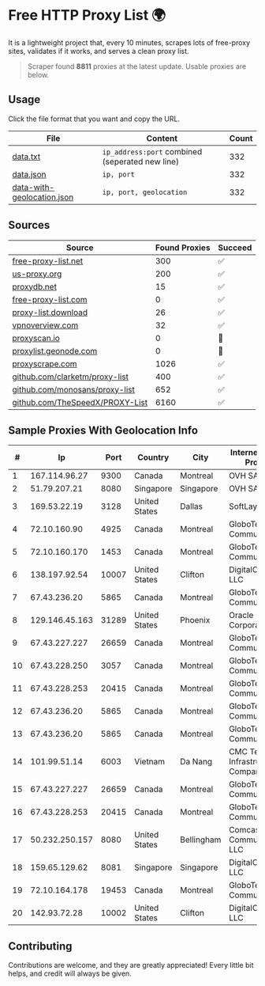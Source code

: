 
# Free HTTP Proxy List 🌍

It is a lightweight project that, every 10 minutes, scrapes lots of free-proxy sites, validates if it works, and serves a clean proxy list.


> Scraper found **8811** proxies at the latest update. Usable proxies are below.

## Usage

Click the file format that you want and copy the URL.


|File|Content|Count|
|----|-------|-----|
|[data.txt](https://raw.githubusercontent.com/themiralay/Proxy-List-World/master/data.txt)|`ip_address:port` combined (seperated new line)|332|
|[data.json](https://raw.githubusercontent.com/themiralay/Proxy-List-World/master/data.json)|`ip, port`|332|
|[data-with-geolocation.json](https://raw.githubusercontent.com/themiralay/Proxy-List-World/master/data-with-geolocation.json)|`ip, port, geolocation`|332|

## Sources

|Source|Found Proxies|Succeed|
|------|-------------|-------|
|[free-proxy-list.net](https://free-proxy-list.net)|300|✅|
|[us-proxy.org](https://www.us-proxy.org)|200|✅|
|[proxydb.net](http://proxydb.net)|15|✅|
|[free-proxy-list.com](https://free-proxy-list.com/?page=&port=&type%5B%5D=http&type%5B%5D=https&up_time=0&search=Search)|0|✅|
|[proxy-list.download](https://www.proxy-list.download/HTTP)|26|✅|
|[vpnoverview.com](https://vpnoverview.com/privacy/anonymous-browsing/free-proxy-servers)|32|✅|
|[proxyscan.io](https://www.proxyscan.io)|0|🚫|
|[proxylist.geonode.com](https://proxylist.geonode.com/api/proxy-list?limit=300&page=1&sort_by=lastChecked&sort_type=desc&protocols=http,https)|0|🚫|
|[proxyscrape.com](https://api.proxyscrape.com/v2/?request=displayproxies&protocol=http&timeout=10000&country=all&ssl=all&anonymity=all)|1026|✅|
|[github.com/clarketm/proxy-list](https://raw.githubusercontent.com/clarketm/proxy-list/master/proxy-list-raw.txt)|400|✅|
|[github.com/monosans/proxy-list](https://raw.githubusercontent.com/monosans/proxy-list/main/proxies/http.txt)|652|✅|
|[github.com/TheSpeedX/PROXY-List](https://raw.githubusercontent.com/TheSpeedX/PROXY-List/master/http.txt)|6160|✅|


## Sample Proxies With Geolocation Info

|#|Ip|Port|Country|City|Internet Service Provider|
|-|--|----|-------|----|-------------------------|
|1|167.114.96.27|9300|Canada|Montreal|OVH SAS|
|2|51.79.207.21|8080|Singapore|Singapore|OVH SAS|
|3|169.53.22.19|3128|United States|Dallas|SoftLayer|
|4|72.10.160.90|4925|Canada|Montreal|GloboTech Communications|
|5|72.10.160.170|1453|Canada|Montreal|GloboTech Communications|
|6|138.197.92.54|10007|United States|Clifton|DigitalOcean, LLC|
|7|67.43.236.20|5865|Canada|Montreal|GloboTech Communications|
|8|129.146.45.163|31289|United States|Phoenix|Oracle Corporation|
|9|67.43.227.227|26659|Canada|Montreal|GloboTech Communications|
|10|67.43.228.250|3057|Canada|Montreal|GloboTech Communications|
|11|67.43.228.253|20415|Canada|Montreal|GloboTech Communications|
|12|67.43.236.20|5865|Canada|Montreal|GloboTech Communications|
|13|67.43.236.20|5865|Canada|Montreal|GloboTech Communications|
|14|101.99.51.14|6003|Vietnam|Da Nang|CMC Telecom Infrastructure Company|
|15|67.43.227.227|26659|Canada|Montreal|GloboTech Communications|
|16|67.43.228.253|20415|Canada|Montreal|GloboTech Communications|
|17|50.232.250.157|8080|United States|Bellingham|Comcast Cable Communications, LLC|
|18|159.65.129.62|8081|Singapore|Singapore|DigitalOcean, LLC|
|19|72.10.164.178|19453|Canada|Montreal|GloboTech Communications|
|20|142.93.72.28|10002|United States|Clifton|DigitalOcean, LLC|



## Contributing

Contributions are welcome, and they are greatly appreciated! Every
little bit helps, and credit will always be given.

